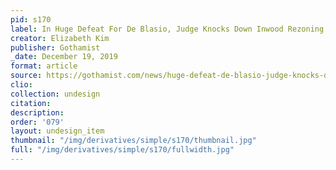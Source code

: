 ```yaml
---
pid: s170
label: In Huge Defeat For De Blasio, Judge Knocks Down Inwood Rezoning
creator: Elizabeth Kim
publisher: Gothamist
_date: December 19, 2019
format: article
source: https://gothamist.com/news/huge-defeat-de-blasio-judge-knocks-down-inwood-rezoning
clio:
collection: undesign
citation:
description:
order: '079'
layout: undesign_item
thumbnail: "/img/derivatives/simple/s170/thumbnail.jpg"
full: "/img/derivatives/simple/s170/fullwidth.jpg"
---
```

